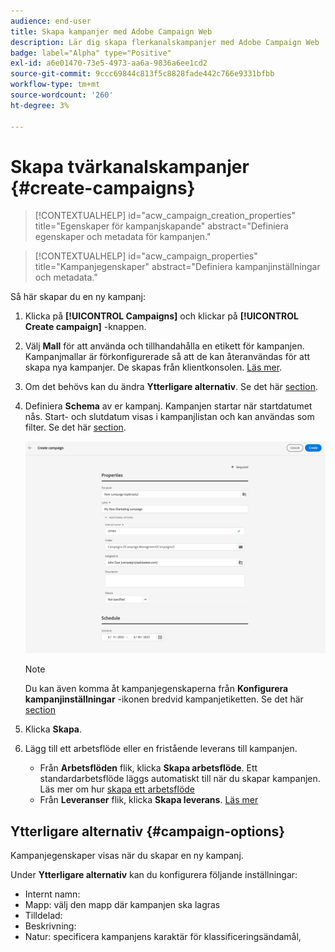 ```yaml
---
audience: end-user
title: Skapa kampanjer med Adobe Campaign Web
description: Lär dig skapa flerkanalskampanjer med Adobe Campaign Web
badge: label="Alpha" type="Positive"
exl-id: a6e01470-73e5-4973-aa6a-9836a6ee1cd2
source-git-commit: 9ccc69844c813f5c8828fade442c766e9331bfbb
workflow-type: tm+mt
source-wordcount: '260'
ht-degree: 3%

---
```



# Skapa tvärkanalskampanjer {#create-campaigns}

>[!CONTEXTUALHELP]
>id="acw_campaign_creation_properties"
>title="Egenskaper för kampanjskapande"
>abstract="Definiera egenskaper och metadata för kampanjen."

>[!CONTEXTUALHELP]
>id="acw_campaign_properties"
>title="Kampanjegenskaper"
>abstract="Definiera kampanjinställningar och metadata."

Så här skapar du en ny kampanj:

1. Klicka på **[!UICONTROL Campaigns]** och klickar på **[!UICONTROL Create campaign]** -knappen.
1. Välj **Mall** för att använda och tillhandahålla en etikett för kampanjen. Kampanjmallar är förkonfigurerade så att de kan återanvändas för att skapa nya kampanjer. De skapas från klientkonsolen.
   [Läs mer](https://experienceleague.adobe.com/docs/campaign/automation/campaign-orchestration/marketing-campaign-templates.html).
1. Om det behövs kan du ändra **Ytterligare alternativ**. Se det här [section](#campaign-options).
1. Definiera **Schema** av er kampanj. Kampanjen startar när startdatumet nås. Start- och slutdatum visas i kampanjlistan och kan användas som filter. Se det här [section](gs-campaigns.md#access-campaigns).

   ![Definiera kampanjegenskaper](assets/campaign-properties.png)

   >[!NOTE]
   >
   >Du kan även komma åt kampanjegenskaperna från **Konfigurera kampanjinställningar** -ikonen bredvid kampanjetiketten. Se det här [section](gs-campaigns.md#campaign-dashboard)

1. Klicka **Skapa**.
1. Lägg till ett arbetsflöde eller en fristående leverans till kampanjen.
   * Från **Arbetsflöden** flik, klicka **Skapa arbetsflöde**. Ett standardarbetsflöde läggs automatiskt till när du skapar kampanjen. Läs mer om hur [skapa ett arbetsflöde](../workflows/create-workflow.md)
   * Från **Leveranser** flik, klicka **Skapa leverans**. [Läs mer](../msg/gs-messages.md)

## Ytterligare alternativ {#campaign-options}

Kampanjegenskaper visas när du skapar en ny kampanj.

Under **Ytterligare alternativ** kan du konfigurera följande inställningar:

* Internt namn:
* Mapp: välj den mapp där kampanjen ska lagras
* Tilldelad:
* Beskrivning:
* Natur: specificera kampanjens karaktär för klassificeringsändamål,

<!--
## Create a cross-channel campaign {#cross-channel-campaign}


>[!CONTEXTUALHELP]
>id="acw_campaign_creation_workflow"
>title="Workflow list"
>abstract="List of workflows available for your campaign. Use the 'Create workflow' button to add a workflow in your campaign."

In a cross-channel campaign, a single marketing communication uses different channels. Data is passed between the channels. The customer receives communication through multiple channels based on, for example, their interaction with the previous communication.

-->
<!--
existing campaign: settings button -> properties like when creation
schedule in header


About plans, programs and campaigns
Adobe Campaign allows you to plan marketing campaigns in which you can create and manage different types of activities: emails, SMS messages, push notifications, workflows, landing pages. These campaigns and their contents can be gathered into programs.

The programs and campaigns allow you to regroup and view the different marketing activities that are linked to them.

A program may contain other programs as well as campaigns, workflows, and landing pages. It appears in the timeline and help you organize your marketing activities: you can separate them by country, by brand, by unit, etc.
A campaign enables you to gather all the marketing activities of your choice under a single entity. A campaign may contain emails, SMS, push notifications, direct mails, workflows, and landing pages.
To better organize your marketing plans, Adobe recommends the following hierarchy: Program > Sub-programs > Campaigns > Workflows > Deliveries.

Reports on programs and campaigns allow you to analyze their impact. For example, you can build reports at the campaign level to aggregate data on all deliveries contained in that campaign.

Related topics:

Timeline
About dynamic reports
Creating a campaign
In programs and sub-programs, you can add campaigns. Campaigns can contain marketing activities such as emails, SMS, push notifications, workflows, and landing pages.

From the Adobe Campaign home page, select the Programs & Campaigns card and access a program or sub-program.

Click on the Create button and select Campaign.

In the Creation mode screen, select a campaign type.



The campaign types available are based on templates defined in Resources > Templates > Campaign templates. For more on this, refer to the Managing templates section.

In the Properties screen, enter the name and ID of the campaign.

Select a start and end date to your campaign. These dates only apply to the campaign itself.



Click on Create to confirm the creation of the campaign.

The campaign is created and displayed. Use the Create button to add marketing activities to your campaign.

NOTE
Depending on your license agreement, you may access only some of these activities.

You can also create a campaign from the marketing activity list. You can choose to link the marketing activity to a parent program or sub-program via the properties window of the campaign.


Programs and campaigns icons and statuses
Each program and each campaign in the list has a visual symbol and an icon whose color indicates the execution status. This status depends on the validity period of the program or the campaign.

Gray: the program/campaign has not yet started - Editing status.
Blue: the program/campaign is in progress - In progress status.
Green: the program/campaign has finished - Finished status. By default, the current date is automatically shown as the validity start date and the end date is calculated according to the start date (D+186 days). You can change these dates in the program or campaign properties.


Business.Adobe.com resources
-->
